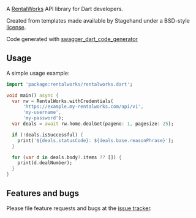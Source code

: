 A [RentalWorks](https://dbworks.com/products/rentalworks/) API library for Dart developers.

Created from templates made available by Stagehand under a BSD-style
[license](https://github.com/dart-lang/stagehand/blob/master/LICENSE).

Code generated with [swagger_dart_code_generator](https://pub.dev/packages/swagger_dart_code_generator)

## Usage

A simple usage example:

```dart
import 'package:rentalworks/rentalworks.dart';

void main() async {
  var rw = RentalWorks.withCredentials(
      'https://example.my-rentalworks.com/api/v1',
      'my-username',
      'my-password');
  var deals = await rw.home.dealGet(pageno: 1, pagesize: 25);

  if (!deals.isSuccessful) {
    print('${deals.statusCode}: ${deals.base.reasonPhrase}');
  }

  for (var d in deals.body?.items ?? []) {
    print(d.dealNumber);
  }
}
```

## Features and bugs

Please file feature requests and bugs at the [issue tracker][tracker].

[tracker]: https://github.com/point-source/dart_rentalworks/issues
